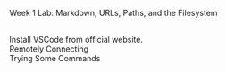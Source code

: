 Week 1 Lab: Markdown, URLs, Paths, and the Filesystem
<title>Installing VScode</title>
<br>Install VSCode from official website.
<br>Remotely Connecting
<br>Trying Some Commands
